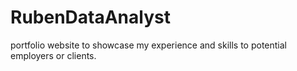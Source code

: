 # RubenDataAnalyst
portfolio website to showcase my experience and skills to potential employers or clients.
